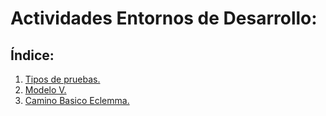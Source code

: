 # Actividades Entornos de Desarrollo:

## Índice:
1. [Tipos de pruebas.](./Tipos-de-pruebas.md)
1. [Modelo V.](#)
1. [Camino Basico Eclemma.](./Camino-Basico-Eclemma-1/Camino-Basico-Eclemma-1.md)
